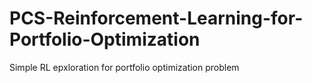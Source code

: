 # PCS-Reinforcement-Learning-for-Portfolio-Optimization
Simple RL epxloration for portfolio optimization problem
